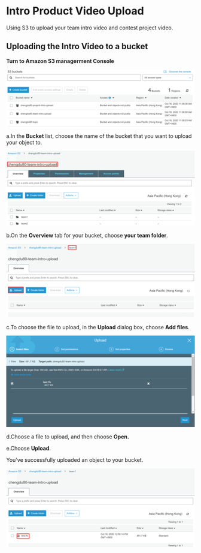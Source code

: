 # Intro Product Video Upload

Using S3 to upload your team intro video and  contest project video.

## Uploading the Intro Video to a bucket <a id="PuttingAnObjectInABucket"></a>

**Turn to Amazon S3 managerment Console**

![](.gitbook/assets/1602823704-1-.jpg)

a.In the **Bucket** list, choose the name of the bucket that you want to upload your object to.

![](.gitbook/assets/1602823781-1-.jpg)

b.On the **Overview** tab for your bucket, choose **your team folder**.

![](.gitbook/assets/1602824258-1-.jpg)

c.To choose the file to upload, in the **Upload** dialog box, choose **Add files**.

![](.gitbook/assets/1602823884-1-.jpg)

d.Choose a file to upload, and then choose **Open.**

e.Choose **Upload**.

You've successfully uploaded an object to your bucket.

![](.gitbook/assets/1602824662-1-.jpg)

